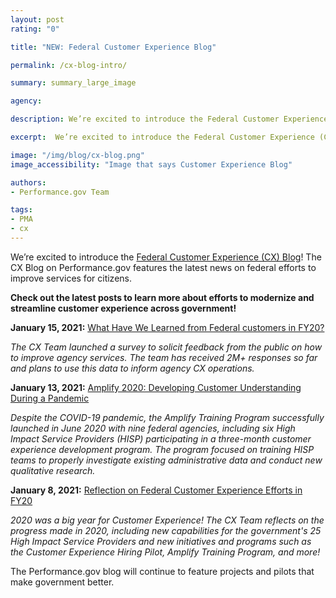 ```yaml
---
layout: post
rating: "0"

title: "NEW: Federal Customer Experience Blog"

permalink: /cx-blog-intro/

summary: summary_large_image

agency:

description: We’re excited to introduce the Federal Customer Experience (CX) Blog! The CX Blog on Performance.gov features the latest news on federal efforts to improve services for citizens. 

excerpt:  We’re excited to introduce the Federal Customer Experience (CX) Blog! The CX Blog on Performance.gov features the latest news on federal efforts to improve services for citizens. 

image: "/img/blog/cx-blog.png"
image_accessibility: "Image that says Customer Experience Blog"

authors:
- Performance.gov Team

tags:
- PMA
- cx
---
```


We’re excited to introduce the [Federal Customer Experience (CX) Blog](https://www.performance.gov/cx/blog/)! The CX Blog on Performance.gov features the latest news on federal efforts to improve services for citizens. 

**Check out the latest posts to learn more about efforts to modernize and streamline customer experience across government!**

**January 15, 2021:** [What Have We Learned from Federal customers in FY20?](https://www.performance.gov/cx/blog/what-we-learned-from-customers-2020/)

*The CX Team launched a survey to solicit feedback from the public on how to improve agency services. The team has received 2M+ responses so far and plans to use this data to inform agency CX operations.*

**January 13, 2021:** [Amplify 2020: Developing Customer Understanding During a Pandemic](https://www.performance.gov/cx/blog/amplify-program/)

*Despite the COVID-19 pandemic, the Amplify Training Program successfully launched in June 2020 with nine federal agencies, including six High Impact Service Providers (HISP) participating in a three-month customer experience development program. The program focused on training HISP teams to properly investigate existing administrative data and conduct new qualitative research.* 

**January 8, 2021:** [Reflection on Federal Customer Experience Efforts in FY20](https://www.performance.gov/cx/blog/reflection-on-federal-customer-experience-efforts-in-2020/) 

*2020 was a big year for Customer Experience! The CX Team reflects on the progress made in 2020, including new capabilities for the government's 25 High Impact Service Providers and new initiatives and programs such as the Customer Experience Hiring Pilot, Amplify Training Program, and more!* 

The Performance.gov blog will continue to feature projects and pilots that make government better. 
